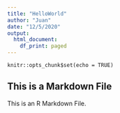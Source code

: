 ```yaml
---
title: "HelloWorld"
author: "Juan"
date: "12/5/2020"
output:
  html_document:
    df_print: paged
---
```


```{r setup, include=FALSE}
knitr::opts_chunk$set(echo = TRUE)
```

## This is a Markdown File

This is an R Markdown File. 